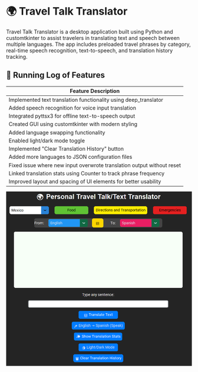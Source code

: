 # 🌍 Travel Talk Translator

Travel Talk Translator is a desktop application built using Python and customtkinter to assist travelers in translating text and speech between multiple languages. The app includes preloaded travel phrases by category, real-time speech recognition, text-to-speech, and translation history tracking.

## 🔄 Running Log of Features

| Feature Description |
|---------------------|
| Implemented text translation functionality using deep_translator |
| Added speech recognition for voice input translation |
| Integrated pyttsx3 for offline text-to-speech output |
| Created GUI using customtkinter with modern styling |
| Added language swapping functionality |
| Enabled light/dark mode toggle |
| Implemented "Clear Translation History" button |
| Added more languages to JSON configuration files |
| Fixed issue where new input overwrote translation output without reset |
| Linked translation stats using Counter to track phrase frequency |
| Improved layout and spacing of UI elements for better usability |


![img.png](img.png)

